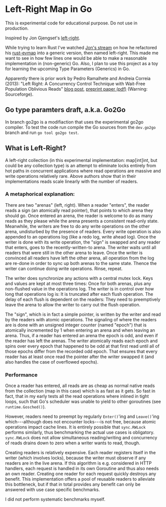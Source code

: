 # Left-Right Map in Go

This is experimental code for educational purpose.  Do not use in production.

Inspired by Jon Gjengset's [left-right](https://github.com/jonhoo/left-right).

While trying to learn Rust I've watched [Jon's stream](https://www.youtube.com/watch?v=eLNAMEoKAAc)
on how he refactored his [rust-evmap](https://github.com/jonhoo/rust-evmap)
into a generic version, then named left-right.  This made me want to see in how
few lines one would be able to make a reasonable implementation in
(non-generic) Go.  Also, I plan to use this project as a toy for learning the
upcoming Type Parameters (Generics) in Go.

Apparently there is prior work by Pedro Ramalhete and Andreia Correia (2013):
"Left Right: A Concurrency Control Technique with Wait-Free Population
Oblivious Reads" [blog post](https://concurrencyfreaks.blogspot.com/2013/12/left-right-concurrency-control.html),
[preprint paper (pdf)](https://iweb.dl.sourceforge.net/project/ccfreaks/papers/LeftRight/leftright-extended.pdf)
(Warning: Sourceforge).

## Go type paramters draft, a.k.a. Go2Go

In branch go2go is a modifiaction that uses the experimental go2go compiler.
To test the code run compile the Go sources from the `dev.go2go` branch and run
`go tool go2go test`.

## What is Left-Right?

A left-right collection (in this experimental implementation: map[int]int, but
could be any collection type) is an attempt to eliminate locks entirely from
hot paths in concurrent applications where read operations are massive and
write operations relatively rare.  Above authors show that in their
implementations reads scale linearly with the number of readers.

### A metaphorical explanation:

There are two "arenas" (left, right).  When a reader "enters", the reader reads
a sign (an atomically read pointer), that points to which arena they should go.
Once entered an arena, the reader is welcome to do as many reads as they please
while the arena presents a consistent read-only state.  Meanwhile, the writers
are free to do any write operations on the other arena, undisturbed by the
presence of readers.  Every write operation is also appended to an operations
log (like a redo log, write ahead log).  Once the writer is done with its write
operation, the "sign" is swapped and any reader that enters, goes to the
recently-written-to arena.  The writer waits until all readers that were still
in the other arena to leave.  Once the writer is convinced all readers have
left the other arena, all operation from the log are re-done in order to sync
up both arenas to the same state.  Thence the writer can continue doing write
operations.  Rinse, repeat.

The writer does synchronize any actions with a central mutex lock.  Keys and
values are kept at most three times:  Once for both arenas, plus any
non-flushed value in the operations log.  The writer is in control over how
long that operations log is:  It is truncated after each flush operation.  The
delay of each flush is dependent on the readers:  They need to preemptively
leave the arena to allow the writer to carry out the flush operation.

The "sign", which is in fact a simple pointer, is written by the writer and
read by the readers with atomic operations.  The signaling of where the readers
are is done with an unsigned integer counter (named "epoch") that is atomically
incremented by 1 when entering an arena and when leaving an arena.  Thus, if a
reader has entered an arena the epoch is odd, and even if the reader has left
the arenas.  The writer atomically reads each epoch and spins over every epoch
that happened to be odd at that first read until all of those epochs differ
from the recorded odd epoch.   That ensures that every reader has at least once
read the pointer after the writer swapped it (and also handles the case of
overflowed epochs).

### Performance

Once a reader has entered, all reads are as cheap as normal native reads from
the collection (map in this case) which is as fast as it gets.  So fast in
fact, that in my early tests all the read operations where inlined in tight
loops, such that Go's scheduler was unable to yield to other goroutines (see
`runtime.Gosched()`).

However, readers need to preempt by regularly `Enter()`'ing and `Leave()`'ing
which---although does not encounter locks---is not free, because atomic
operations impact cache lines.  It is entirely possible that `sync.RWLock`
performs similarly, thus benchmarking the actual use cases is obligatory.
`sync.RWLock` does not allow simultaneous reading/writing and concurrency of
reads drains down to zero when a writer wants to read, though.

Creating readers is relatively expensive.  Each reader registers itself in the
writer (which involves locks), because the writer must observe if any readers
are in the live arena.  If this algorithm is e.g. considered in HTTP handlers,
each request is handled in its own Goroutine and thus also needs an own reader.
Creating one reader for each request quickly destroys any benefit.  This
implementation offers a pool of reusable readers to alleviate this bottleneck,
but if that in total provides any benefit can only be answered with use case
specific benchmarks.

I did not perform systematic benchmarks myself.

